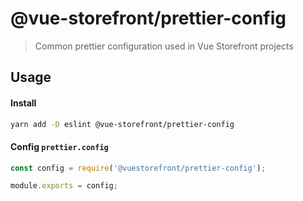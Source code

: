# @vue-storefront/prettier-config

> Common prettier configuration used in Vue Storefront projects

## Usage

#### Install
```bash
yarn add -D eslint @vue-storefront/prettier-config
```

#### Config `prettier.config`

```javascript
const config = require('@vuestorefront/prettier-config');

module.exports = config;
```